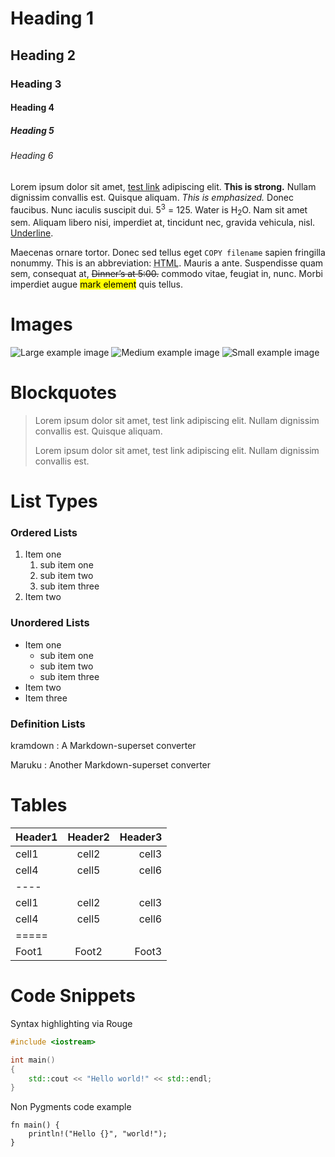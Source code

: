 # Heading 1

## Heading 2

### Heading 3

#### Heading 4

##### Heading 5

###### Heading 6

Lorem ipsum dolor sit amet, [test link](#) adipiscing elit. **This is strong.** Nullam dignissim convallis est. Quisque aliquam. *This is emphasized.* Donec faucibus. Nunc iaculis suscipit dui. 5<sup>3</sup> = 125. Water is H<sub>2</sub>O. Nam sit amet sem. Aliquam libero nisi, imperdiet at, tincidunt nec, gravida vehicula, nisl. <u>Underline</u>.

Maecenas ornare tortor. Donec sed tellus eget `COPY filename` sapien fringilla nonummy. This is an abbreviation: <abbr title="Hypertext Markup Language">HTML</abbr>. Mauris a ante. Suspendisse quam sem, consequat at, <del>Dinner’s at 5:00.</del> commodo vitae, feugiat in, nunc. Morbi imperdiet augue <mark>mark element</mark> quis tellus.

# Images

![Large example image](http://placehold.it/800x400 "Large example image")
![Medium example image](http://placehold.it/400x200 "Medium example image")
![Small example image](http://placehold.it/200x200 "Small example image")

# Blockquotes

> Lorem ipsum dolor sit amet, test link adipiscing elit. Nullam dignissim convallis est. Quisque aliquam.
> 
> Lorem ipsum dolor sit amet, test link adipiscing elit. Nullam dignissim convallis est.

# List Types

### Ordered Lists

1. Item one
   1. sub item one
   2. sub item two
   3. sub item three
2. Item two

### Unordered Lists

* Item one
  * sub item one
  * sub item two
  * sub item three
* Item two
* Item three

### Definition Lists

kramdown
: A Markdown-superset converter

Maruku
: Another Markdown-superset converter

# Tables

| Header1 | Header2 | Header3 |
|:--------|:-------:|--------:|
| cell1   | cell2   | cell3   |
| cell4   | cell5   | cell6   |
|----
| cell1   | cell2   | cell3   |
| cell4   | cell5   | cell6   |
|=====
| Foot1   | Foot2   | Foot3


# Code Snippets

Syntax highlighting via Rouge

```cpp
#include <iostream>

int main()
{
    std::cout << "Hello world!" << std::endl;
}
```

Non Pygments code example

    fn main() {
        println!("Hello {}", "world!");
    }
